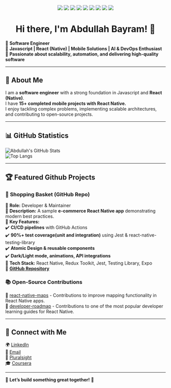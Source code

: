 <p align="center">
  <img src="https://img.shields.io/badge/JavaScript-F7DF1E?style=for-the-badge&logo=javascript&logoColor=black" />
  <img src="https://img.shields.io/badge/C%23-239120?style=for-the-badge&logo=c-sharp&logoColor=white" />
  <img src="https://img.shields.io/badge/React%20(Native)-61DAFB?style=for-the-badge&logo=react&logoColor=black" />
  <img src="https://img.shields.io/badge/Expo-000020?style=for-the-badge&logo=expo&logoColor=white" />
  <img src="https://img.shields.io/badge/Atomic%20Web%20Design-008080?style=for-the-badge" />
  <img src="https://img.shields.io/badge/Storybook-FF4785?style=for-the-badge&logo=storybook&logoColor=white" />
  <img src="https://img.shields.io/badge/Jest-C21325?style=for-the-badge&logo=jest&logoColor=white" />
  <img src="https://img.shields.io/badge/Unit%20Testing-6DB33F?style=for-the-badge&logo=jest&logoColor=white" />
  <img src="https://img.shields.io/badge/Integration%20Testing-FF9A00?style=for-the-badge&logo=testing-library&logoColor=white" />
</p>
<h1 align="center">Hi there, I'm Abdullah Bayram! 👋</h1>

🔹 **Software Engineer**  
🔹 **Javascript | React (Native) | Mobile Solutions | AI & DevOps Enthusiast**  
🔹 **Passionate about scalability, automation, and delivering high-quality software**  

---

## 🚀 About Me  

I am a **software engineer** with a strong foundation in Javascript and **React (Native)**.  
I have **15+ completed mobile projects with React Native.**  
I enjoy tackling complex problems, implementing scalable architectures, and contributing to open-source projects.  

---

## 📊 GitHub Statistics  

![Abdullah's GitHub Stats](https://github-readme-stats.vercel.app/api?username=abdullahbayram&show_icons=true&theme=radical)  
![Top Langs](https://github-readme-stats.vercel.app/api/top-langs/?username=abdullahbayram&layout=compact&theme=radical)  

---

## 🏆 Featured Github Projects  

### 🛒 **Shopping Basket** (GitHub Repo)  
🔹 **Role:** Developer & Maintainer  
🔹 **Description:** A sample **e-commerce React Native app** demonstrating modern best practices.  
🔹 **Key Features:**  
✔️ **CI/CD pipelines** with GitHub Actions  
✔️ **90%+ test coverage(unit and integration)** using Jest & react-native-testing-library  
✔️ **Atomic Design & reusable components**  
✔️ **Dark/Light mode, animations, API integrations**  
🔹 **Tech Stack:** React Native, Redux Toolkit, Jest, Testing Library, Expo  
🔹 **[GitHub Repository](https://github.com/abdullahbayram/shopping-basket-rn-js)**  

### 📚 **Open-Source Contributions**  
🔹 [react-native-maps](https://github.com/react-native-maps/react-native-maps) - Contributions to improve mapping functionality in React Native apps.  
🔹 [developer-roadmap](https://github.com/kamranahmedse/developer-roadmap) - Contributions to one of the most popular developer learning guides for React Native.  

---

## 🔗 Connect with Me  

🌍 [LinkedIn](https://www.linkedin.com/in/bayramabdullah/)  
📧 [Email](mailto:info@abayram.dev)  
📓 [Pluralsight](https://app.pluralsight.com/profile/abdullahbayram)  
🎓 [Coursera](https://www.coursera.org/learner/abdullah-bayram)  

---

🌟 **Let’s build something great together!** 🚀


